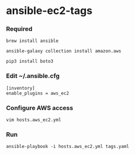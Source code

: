 # ansible-ec2-tags

### Required
```
brew install ansible

ansible-galaxy collection install amazon.aws

pip3 install boto3
```

### Edit ~/.ansible.cfg

```
[inventory]
enable_plugins = aws_ec2
```

### Configure AWS access
```
vim hosts.aws_ec2.yml
```

### Run
```
ansible-playbook -i hosts.aws_ec2.yml tags.yaml
```
